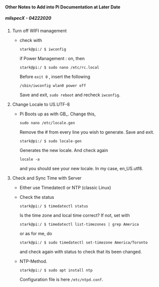 #### Other Notes to Add into Pi Documentation at Later Date

##### milspecX - 04222020

1. Turn off WIFI management

   - check with 

     ```console
     stark@pi:/ $ iwconfig
     ```

     if Power Management : on, then

     ```console
     stark@pi:/ $ sudo nano /etc/rc.local
     ```

     Before `exit 0` , insert the following

     ```console
     /sbin/iwconfig wlan0 power off
     ```

     Save and exit, `sudo reboot` and recheck `iwconfig`.

2. Change Locale to US.UTF-8

   - Pi Boots up as with GB_. Change this,

     ```console
     sudo nano /etc/locale.gen
     ```

     Remove the # from every line you wish to generate. Save and exit.

     ```console
     stark@pi:/ $ sudo locale-gen
     ```

     Generates the new locale. And check again

     ```console
     locale -a
     ```

     and you should see your new locale. In my case, en_US.utf8.

3. Check and Sync Time with Server

   - Either use Timedatectl or NTP (classic Linux)

   - Check the status

     ```console
     stark@pi:/ $ timedatectl status
     ```

     Is the time zone and local time correct? If not, set with

     ```console
     stark@pi:/ $ timedatectl list-timezones | grep America
     ```

     or as for me, do

     ```console
     stark@pi:/ $ sudo timedatectl set-timezone America/Toronto
     ```

     and check again with status to check that its been changed.

   - NTP-Method.

     ```console
     stark@pi:/ $ sudo apt install ntp
     ```

     Configuration file is here `/etc/ntpd.conf`.

     

     

   

   

   











